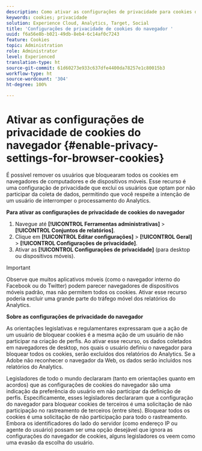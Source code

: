 ```yaml
---
description: Como ativar as configurações de privacidade para cookies do navegador. É possível remover os usuários que bloquearam todos os cookies em navegadores de computadores e de dispositivos móveis.
keywords: cookies; privacidade
solution: Experience Cloud, Analytics, Target, Social
title: 'Configurações de privacidade de cookies do navegador '
uuid: f6a56e8b-b021-49db-8eb4-6c14af0c7243
feature: Cookies
topic: Administration
role: Administrator
level: Experienced
translation-type: ht
source-git-commit: 61d60273e933c637dfe4400da78257e1c80015b3
workflow-type: ht
source-wordcount: '304'
ht-degree: 100%

---
```



# Ativar as configurações de privacidade de cookies do navegador {#enable-privacy-settings-for-browser-cookies}

É possível remover os usuários que bloquearam todos os cookies em navegadores de computadores e de dispositivos móveis. Esse recurso é uma configuração de privacidade que exclui os usuários que optam por não participar da coleta de dados, permitindo que você respeite a intenção de um usuário de interromper o processamento do Analytics.

**Para ativar as configurações de privacidade de cookies do navegador**

1. Navegue até **[!UICONTROL Ferramentas administrativas]** > **[!UICONTROL Conjuntos de relatórios]**.
1. Clique em **[!UICONTROL Editar configurações]** > **[!UICONTROL Geral]** > **[!UICONTROL Configurações de privacidade]**.
1. Ativar as **[!UICONTROL Configurações de privacidade]** (para desktop ou dispositivos móveis).

>[!IMPORTANT]
>
>Observe que muitos aplicativos móveis (como o navegador interno do Facebook ou do Twitter) podem parecer navegadores de dispositivos móveis padrão, mas não permitem todos os cookies. Ativar esse recurso poderia excluir uma grande parte do tráfego móvel dos relatórios do Analytics.

**Sobre as configurações de privacidade do navegador**

As orientações legislativas e regulamentares expressaram que a ação de um usuário de bloquear cookies é a mesma ação de um usuário de não participar na criação de perfis. Ao ativar esse recurso, os dados coletados em navegadores de desktop, nos quais o usuário definiu o navegador para bloquear todos os cookies, serão excluídos dos relatórios do Analytics. Se a Adobe não reconhecer o navegador da Web, os dados serão incluídos nos relatórios do Analytics.

Legisladores de todo o mundo declararam (tanto em orientações quanto em acordos) que as configurações de cookies do navegador são uma indicação da preferência do usuário em não participar da definição de perfis. Especificamente, esses legisladores declararam que a configuração do navegador para bloquear cookies de terceiros é uma solicitação de não participação no rastreamento de terceiros (entre sites). Bloquear todos os cookies é uma solicitação de não participação para todo o rastreamento. Embora os identificadores do lado do servidor (como endereço IP ou agente do usuário) possam ser uma opção desejável que ignora as configurações do navegador de cookies, alguns legisladores os veem como uma evasão da escolha do usuário.